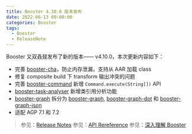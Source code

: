 ```yaml
---
title: Booster 4.10.0 版本发布
date: 2022-06-13 09:00:00
categories: Booster
tags:
  - Booster
  - ReleaseNote
---
```


Booster 又双叒叕发布了新的版本—— v4.10.0，本次更新内容如下：

- 完善 [booster-cha](https://github.com/didi/booster/blob/v4.10.0/booster-cha)，防止内存泄漏，支持从 AAR 加载 class
- 修复 composite build 下 transform 输出冲突的问题
- 完善 [booster-command](https://github.com/didi/booster/blob/v4.10.0/booster-command) 新增 `Command.execute(String[])` API
- [booster-task-analyser](https://github.com/didi/booster/blob/v4.10.0/booster-task-analyser) 新增类引用分析功能
- [booster-graph](https://github.com/didi/booster/blob/v4.10.0/booster-graph) 拆分为 [booster-graph](https://github.com/didi/booster/blob/v4.10.0/booster-graph), [booster-graph-dot](https://github.com/didi/booster/blob/v4.10.0/booster-graph-dot) 和 [booster-graph-json](https://github.com/didi/booster/blob/v4.10.0/booster-graph-json)
- 适配 AGP 7.1 和 7.2

> 参见：[Release Notes](https://github.com/didi/booster/blob/v4.9.0/RELEASE-NOTES.md#v490)
> 参见：[API Rereference](https://reference.johnsonlee.io/booster)
> 参见：[深入理解 Booster](https://booster.johnsonlee.io)
